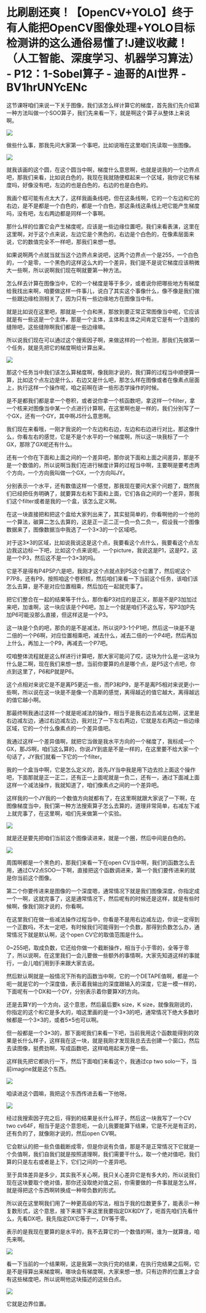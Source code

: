 # 比刷剧还爽！【OpenCV+YOLO】终于有人能把OpenCV图像处理+YOLO目标检测讲的这么通俗易懂了!J建议收藏！（人工智能、深度学习、机器学习算法） - P12：1-Sobel算子 - 迪哥的AI世界 - BV1hrUNYcENc

这节课呀咱们来说一下关于图像，我们该怎么样计算它的梯度，首先我们先介绍第一种方法叫做一个SOO算子，我们先来看一下，就是啊这个算子从整体上来说啊。



![](img/410840143c1412fa74cc626e103e79d9_1.png)

做些什么事，那我先问大家第一个事吧，比如说哦在这里咱们先读取一张图像。

![](img/410840143c1412fa74cc626e103e79d9_3.png)

就我该画的这个圆，在这个圆当中啊，梯度什么意思啊，也就是说我的一个边界点吧，那我们来看，比如说白色的，我现在我就随便框起来一个区域，我你说它有梯度吗，好像没有吧，左边的也是白色的，右边的也是白色的。

我画个框可能有点太大了，这样我画条线吧，但在这条线啊，它的一个左边和它的右边，是不是都是一个白色的，都是一个白色，那这条线这条线上吧它能产生梯度吗，没有吧，左右两边都是同样一个事啊。

那什么样的位置它会产生梯度呢，应该是一些边缘位置吧，我们来看表演，这里在这里啊，对于这个点来说，左边它是个黑色的，右边是个白色的，在像素层面来说，它的数值完全不一样吧，那我们来想一想。

如果说啊两个点就当就当这个边界点来说吧，这两个边界点一个是255，一个白色的，一个是零，一个黑色的这样这么大的一个差异，我们是不是说它梯度应该稍微大一些啊，所以说啊我们现在啊就要第一种方法。

怎么样去计算在图像当中，它的一个梯度是等于多少，或者说你把哪些地方有梯度给我找出来啊，咱要做这样一件事儿，说白了其实这个事像什么，像不像是我们做一些跟边缘检测相关了，因为只有一些边缘地方在图像当中有。

就是比如说在这里吧，那就是一个白和黑，那放到要正常正常图像当中呢，它应该就是有一些这是一个主体，那是一个主体，主体和主体之间肯定它是有一个连接的缝隙吧，这些缝隙啊我们都是一些边缘嘛。

所以说我们现在可以通过这个搜索因子啊，来做这样的一个检测，那我们先做第一个任务，就是先把它的梯度啊给计算出来。



![](img/410840143c1412fa74cc626e103e79d9_5.png)

那这个任务当中我们该怎么算梯度啊，像我刚才说的，我们算的过程当中顺便算一算，比如这个点左边是什么，右边又是什么吧，那怎么样在图像或者在像素点层面上，执行这样一个操作呢，咱之前啊在讲一些形态学操作的时候。

是不是都我们都是拿一个卷积，或者说你拿一个核函数吧，拿这样一个filter，拿一个核来对图像当中某一个点进行计算啊，在这里啊也是一样的，我们分别写了一个GX，还有一个GY，其中啊JS什么意思啊。

我们现在来看哦，一刚才我说的一个左边和右边，左边和右边进行对比，那这像什么，你看左右的感觉，它是不是个水平的一个梯度啊，所以这一块我标了一个GX，那除了GX呢还有什么。

还有一个你在下面和上面之间的一个差异吧，那你说下面和上面之间差异，那是不是一个数值的，所以说啊当我们在进行梯度计算的过程当中啊，主要啊是要考虑两个方向，一个方向我叫做一个GX，一个方向叫JY。

分别表示一个水平，还有数值这样一个感觉，那我现在要问大家个问题了，既然我们已经把任务明确了，就要算左右和下面和上面，它们各自之间的一个差异，那我们这个filter或者是我的一个盒，该怎么定义啊。

在这一块直接把和把这个盒给大家列出来了，其实挺简单的，你看啊他的一个他的一个算法，碳算二怎么去算的，这是正一正二正一负一负二负一，假设我一个图像数据来了，图像数据当中我选了一个3×3的一个区域吧。

对于这3×3的区域，比如说我说这是这个点，我要看这个点什么，我要看这个点左边我这边标一下吧，比如这个点来说呃，一个picture，我说这是P1，这是P2，这是一个P3，然后这不是一个3×3的吗。

它是不是得有P4P5P六是吧，我刚才这个点就点到P5这个位置了，然后呢这个P7P8，还有P9，按照咱这个卷积核，然后咱们来看一下当前这个任务，该咱们该怎么去算，是不是对应位置相乘，然后加在一起就完事了。

把它们整合在一起的结果等于什么，那你看P3对应的是正义，那是不是P3加加过来吧，加谁啊，这一块应该是个P6吧，加上一个就是咱们不这么写，写P3加P先加P6可能没那么直接，但这样这是一个P3。

这一块是个负的吧，那负的是不是减法，所以说P3-1个P1吧，然后这一块是不是二倍的一个P6啊，对应位置相乘吧，减去什么，减去二倍的一个P4吧，然后再加上什么，再加上一个P9，再减去一个P7吧。

哎咱整体流程就是这么样进行计算吧，那大家可能问了哎，这块为什么是一这块为什么是二啊，现在我们来想一想，当前你要算的点是哪个点，是P5这个点吧，你点到这里了，P6和P就是P6。

这个点相对来说它是不是离P5更近一些，而P3和P9，是不是离P5相对来说更小一些啊，所以说在这一块是不是像一个高斯的感觉，离得越近的值它越大，离得越远的值它越小啊。

那最终啊我通过这样一个就是呃减法的操作，相当于是我右边去减左边啊，这里是右边减左边，通过右边减左边，我对比了一下左右两边，它就是左右两边一些边缘区域，它的一个什么像素点的一个差异值吧。

我通过这样一个差异值啊，就把它当做是我水平方向的一个梯度了，我标成一个GX，那JS啊，咱们这么算的，你说JY到底是不是一样的，在这里要不给大家一个句话了，JY我们就看一下它的一个filter。

我的一个盒当中啊，它是怎么定义的，首先JY当中我是用下边去捡上面这个操作吧，下面那就是正一正二，还有正一上面呢就是一负二，还有一，通过下面减上面这样一个减法操作，我就知道了，咱们像素点之间的一个差异吧。

这样我的一个JY我的一个数值方向就都有了，在这里啊就跟大家说了一下啊，在图像梯度当中，我们第一种方法搜索算子怎么去算的，道理非常简单，右减左下减上就完事了，在这里啊，咱们先来做第一个实验。



![](img/410840143c1412fa74cc626e103e79d9_7.png)

就是还是要先把咱们当前这个图像读进来，就是一个圈，然后中间是白色的。

![](img/410840143c1412fa74cc626e103e79d9_9.png)

周围啊都是一个黑色的，那我们来看一下在open CV当中啊，我们的函数怎么去用，通过CV2点SOO一下啊，直接把这个函数调进来，第一个我们要传进来的就是你当前这个图像。

第二个你要传进来是图像的一个深度嗯，通常情况下就是我们图像深度，你指定成一个一啊，这就完事了，这是通常情况下，然后呢有的时候还是这样，就是有些时候啊，像我们刚才说的，你看啊。

在这里我们在做一些减法操作过程当中，你看是不是用右边减左边，你说一定得到一个正数吗，不太一定吧，有时候我们可能得到一个负数，那得到负数怎么办，通常情况下就是默认啊，这个open CV它的取值范围是什么。

0~255吧，取成负数，它还给你做一个截断操作，相当于小于零的，全等于零了，所以说啊，在这里我们一会儿要做一些额外的事情啊，大家先知道这样的事就行，一会儿咱们用到手来跟大家去说。

然后默认啊就是一般情况下所有的函数当中啊，它的一个DETAPE值啊，都是一个呃一就是它的一个深度值，表示着我输出的深度跟输入的深度，它是一模一样的，下面呢有一个DX和一个DY，分别表示着你要算X的方向。

还是去算Y的一个方向，这个意思，然后最后要k size，K size，就像我刚说的，你指定的这个和它是多大的，咱这里画的是一个3×3的吧，通常情况下绝大多数时候都是一个3×3的，或者5×5也可以啊。

但一般都是一个3×3的，那下面呢我们来看一下吧，当前我用这个函数能得到的效果是长什么样子，这样我在这一块，就是我刚才发现我总去去创建一个窗口，然后去读图像，挺费劲啊，写成函数吧，这样咱用起来方便一些。

这样我先把它都执行一下，然后下面咱们来看这个，我通过cp two solo一下，当前imagine就是这个东西。



![](img/410840143c1412fa74cc626e103e79d9_11.png)

咱读进这个圆嘛，我把这个东西传进去看一下他呀。

![](img/410840143c1412fa74cc626e103e79d9_13.png)

经过我搜索因子完之后，得到的结果是长什么样子，然后这一块我写了一个CV two cv64F，相当于是这个意思呃，一会儿我要能算下结果，它是不光是有正的，还有负的了，就像刚才说的，然后open CV啊。

它会默认的把一些负值截断成零，但是你说有负值，那是不是正常情况下它就是一个负值啊，我们自我们就是按照道理啊，我们需要干什么，取一个绝对值吧，我们算的只是左右或者是上下，它们之间的一个差异吧。

至于具体差异是多少，其实我不关心啊，我只关心差异它是有多大的，所以说我们现在这块要取个绝对值，那你还没取绝对值之前，你需要做的一件事就是怎么样，就是得把这个东西啊转换成一种带负数的形式。

所以说在这里啊我们用了一种更高级的写法，相当于我的位数更多了，能表示一种复数形式，这个意思，接下来接下来这里我要指定DX和DY了，呃首先咱们先看什么，先看DX吧，我先指定DX它等于一，DY等于零。

表示的是我现在要算的是水平的，我不去算它的一个数值的啊，谁为一就算谁，咱先来啊。

![](img/410840143c1412fa74cc626e103e79d9_15.png)

看一下当前的一个结果啊，这是我第一次执行完的结果，在执行完结果之后啊，它是不是得算出来梯度啊，哪块会有梯度啊，大家来想一想，只有边界的位置上才会有这些梯度吧，所以说啊他这块描述的这些白点。



![](img/410840143c1412fa74cc626e103e79d9_17.png)

它就是边界位置。